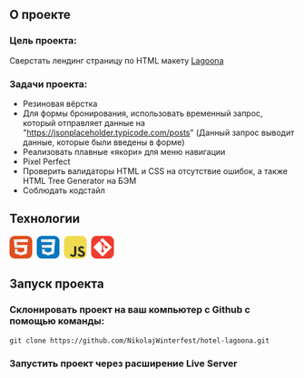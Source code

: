 ## О проекте

### Цель проекта:

Сверстать лендинг страницу по HTML макету [Lagoona](<https://www.figma.com/file/hnO7SmG7SNPzFI11v4Ksf6/Lagoona-(Copy)?type=design&node-id=0-1&mode=design&t=ljF6poHvHiq1Kuut-0>)

### Задачи проекта:

-   Резиновая вёрстка
-   Для формы бронирования, использовать временный запрос, который отправляет данные на "https://jsonplaceholder.typicode.com/posts" (Данный запрос выводит данные, которые были введены в форме)
-   Реализовать плавные «якори» для меню навигации
-   Pixel Perfect
-   Проверить валидаторы HTML и CSS на отсутствие ошибок, а также HTML Tree Generator на БЭМ
-   Соблюдать кодстайл

## Технологии

<div>
  <img src="https://github.com/NikolajWinterfest/NikolajWinterfest/blob/master/assets/icons/HTML.svg" title="html5" alt="html5" width="40" height="40"/>&nbsp;
  <img src="https://github.com/NikolajWinterfest/NikolajWinterfest/blob/master/assets/icons/CSS.svg" title="css3" alt="css3" width="40" height="40"/>&nbsp;
  <img src="https://github.com/NikolajWinterfest/NikolajWinterfest/blob/master/assets/icons/JavaScript.svg" title="javascript" alt="javascript" width="40" height="40"/>&nbsp;
  <img src="https://github.com/NikolajWinterfest/NikolajWinterfest/blob/master/assets/icons/Git.svg" title="git" alt="git" width="40" height="40"/>&nbsp;
</div>

## Запуск проекта

### Склонировать проект на ваш компьютер с Github с помощью команды:

```
git clone https://github.com/NikolajWinterfest/hotel-lagoona.git
```

### Запустить проект через расширение Live Server
